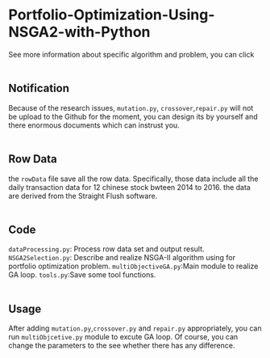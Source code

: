 # Portfolio-Optimization-Using-NSGA2-with-Python
See more information about specific algorithm and problem, you can click
<br>
<br>
## Notification
Because of the research issues, `mutation.py`, `crossover`,`repair.py` will not be upload to the Github for the moment, you can design its by yourself and there enormous documents which can instrust you.
<br>
<br>
## Row Data
the `rowData` file save all the row data. Specifically, those data include all the daily transaction data for 12 chinese stock bwteen 2014 to 2016. the data are derived from the Straight Flush software.
<br>
<br>
## Code
`dataProcessing.py`: Process row data set and output result.
`NSGA2Selection.py`: Describe and realize NSGA-Ⅱ algorithm using for portfolio optimization problem.
`multiObjectiveGA.py`:Main module to realize GA loop.
`tools.py`:Save some tool functions.
<br>
<br>
## Usage
After adding `mutation.py`,`crossover.py` and `repair.py` appropriately, you can run `multiObjcetive.py` module to excute GA loop. Of course, you can change the parameters to the see whether there has any difference.
